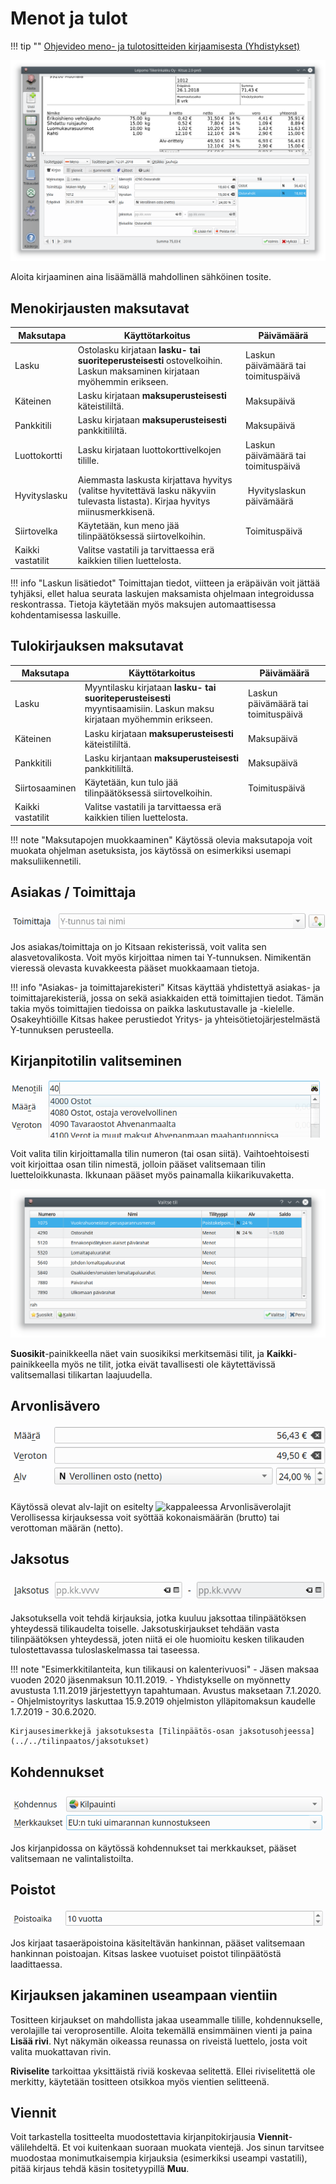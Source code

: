 # Menot ja tulot

!!! tip ""
[<span class="fa fa-youtube"></span> Ohjevideo meno- ja tulotositteiden kirjaamisesta (Yhdistykset)](https://youtu.be/sxCpdRc16r4)

![](myllykirjaus.png)

Aloita kirjaaminen aina lisäämällä mahdollinen sähköinen tosite.

## Menokirjausten maksutavat

| Maksutapa         | Käyttötarkoitus                                                                                                                 | Päivämäärä                          |
| ----------------- | ------------------------------------------------------------------------------------------------------------------------------- | ----------------------------------- |
| Lasku             | Ostolasku kirjataan **lasku- tai suoriteperusteisesti** ostovelkoihin. Laskun maksaminen kirjataan myöhemmin erikseen.          | Laskun päivämäärä tai toimituspäivä |
| Käteinen          | Lasku kirjataan **maksuperusteisesti** käteistililtä.                                                                           | Maksupäivä                          |
| Pankkitili        | Lasku kirjataan **maksuperusteisesti** pankkitililtä.                                                                           | Maksupäivä                          |
| Luottokortti      | Lasku kirjataan luottokorttivelkojen tilille.                                                                                   | Laskun päivämäärä tai toimituspäivä |
| Hyvityslasku      | Aiemmasta laskusta kirjattava hyvitys (valitse hyvitettävä lasku näkyviin tulevasta listasta). Kirjaa hyvitys miinusmerkkisenä. |  Hyvityslaskun päivämäärä           |
| Siirtovelka       | Käytetään, kun meno jää tilinpäätöksessä siirtovelkoihin.                                                                       | Toimituspäivä                       |
| Kaikki vastatilit | Valitse vastatili ja tarvittaessa erä kaikkien tilien luettelosta.                                                              |

!!! info "Laskun lisätiedot"
Toimittajan tiedot, viitteen ja eräpäivän voit jättää tyhjäksi, ellet halua seurata laskujen maksamista ohjelmaan integroidussa reskontrassa. Tietoja käytetään myös maksujen automaattisessa kohdentamisessa laskuille.

## Tulokirjauksen maksutavat

| Maksutapa         | Käyttötarkoitus                                                                                                       | Päivämäärä                          |
| ----------------- | --------------------------------------------------------------------------------------------------------------------- | ----------------------------------- |
| Lasku             | Myyntilasku kirjataan **lasku- tai suoriteperusteisesti** myyntisaamisiin. Laskun maksu kirjataan myöhemmin erikseen. | Laskun päivämäärä tai toimituspäivä |
| Käteinen          | Lasku kirjataan **maksuperusteisesti** käteistililtä.                                                                 | Maksupäivä                          |
| Pankkitili        | Lasku kirjantaan **maksuperusteisesti** pankkitililtä.                                                                | Maksupäivä                          |
| Siirtosaaminen    | Käytetään, kun tulo jää tilinpäätöksessä siirtovelkoihin.                                                             | Toimituspäivä                       |
| Kaikki vastatilit | Valitse vastatili ja tarvittaessa erä kaikkien tilien luettelosta.                                                    |

!!! note "Maksutapojen muokkaaminen"
Käytössä olevia maksutapoja voit muokata ohjelman asetuksista, jos käytössä on esimerkiksi usemapi maksuliikennetili.

## Asiakas / Toimittaja

![](toimittajarivi.png)

Jos asiakas/toimittaja on jo Kitsaan rekisterissä, voit valita sen alasvetovalikosta. Voit myös kirjoittaa nimen tai Y-tunnuksen. Nimikentän vieressä olevasta kuvakkeesta pääset muokkaamaan tietoja.

!!! info "Asiakas- ja toimittajarekisteri"
Kitsas käyttää yhdistettyä asiakas- ja toimittajarekisteriä, jossa on sekä asiakkaiden että toimittajien tiedot. Tämän takia myös toimittajien tiedoissa on paikka laskutustavalle ja -kielelle. Osakeyhtiöille Kitsas hakee perustiedot Yritys- ja yhteisötietojärjestelmästä Y-tunnuksen perusteella.

## Kirjanpitotilin valitseminen

![](tilirivi.png)

Voit valita tilin kirjoittamalla tilin numeron (tai osan siitä). Vaihtoehtoisesti voit kirjoittaa osan tilin nimestä, jolloin pääset valitsemaan tilin luetteloikkunasta. Ikkunaan pääset myös painamalla kiikarikuvaketta.

![](tilinvalinta.png)

**Suosikit**-painikkeella näet vain suosikiksi merkitsemäsi tilit, ja **Kaikki**-painikkeella myös ne tilit, jotka eivät tavallisesti ole käytettävissä valitsemallasi tilikartan laajuudella.

## Arvonlisävero

![](alv.png)

Käytössä olevat alv-lajit on esitelty ![kappaleessa Arvonlisäverolajit](../../alv/#arvonlisaverolajit)
Verollisessa kirjauksessa voit syöttää kokonaismäärän (brutto) tai verottoman määrän (netto).

## Jaksotus

![](jaksotusrivi.png)

Jaksotuksella voit tehdä kirjauksia, jotka kuuluu jaksottaa tilinpäätöksen yhteydessä tilikaudelta toiselle. Jaksotuskirjaukset tehdään vasta tilinpäätöksen yhteydessä, joten niitä ei ole huomioitu kesken tilikauden tulostettavassa tuloslaskelmassa tai taseessa.

!!! note "Esimerkkitilanteita, kun tilikausi on kalenterivuosi" - Jäsen maksaa vuoden 2020 jäsenmaksun 10.11.2019. - Yhdistykselle on myönnetty avustusta 1.11.2019 järjestettyyn tapahtumaan. Avustus maksetaan 7.1.2020. - Ohjelmistoyritys laskuttaa 15.9.2019 ohjelmiston ylläpitomaksun kaudelle 1.7.2019 - 30.6.2020.

    Kirjausesimerkkejä jaksotuksesta [Tilinpäätös-osan jaksotusohjeessa](../../tilinpaatos/jaksotukset)

## Kohdennukset

![](kohdennusrivit.png)

Jos kirjanpidossa on käytössä kohdennukset tai merkkaukset, pääset valitsemaan ne valintalistoilta.

## Poistot

![](poistoaika.png)

Jos kirjaat tasaeräpoistoina käsiteltävän hankinnan, pääset valitsemaan hankinnan poistoajan. Kitsas laskee vuotuiset poistot tilinpäätöstä laadittaessa.

## Kirjauksen jakaminen useampaan vientiin

Tositteen kirjaukset on mahdollista jakaa useammalle tilille, kohdennukselle, verolajille tai veroprosentille. Aloita tekemällä ensimmäinen vienti ja paina **Lisää rivi**. Nyt näkymän oikeassa reunassa on riveistä luettelo, josta voit valita muokattavan rivin.

**Riviselite** tarkoittaa yksittäistä riviä koskevaa selitettä. Ellei riviselitettä ole merkitty, käytetään tositteen otsikkoa myös vientien selitteenä.

## Viennit

Voit tarkastella tositteelta muodostettavia kirjanpitokirjausia **Viennit**-välilehdeltä. Et voi kuitenkaan suoraan muokata vientejä. Jos sinun tarvitsee muodostaa monimutkaisempia kirjauksia (esimerkiksi useampi vastatili), pitää kirjaus tehdä käsin tositetyypillä **Muu**.
